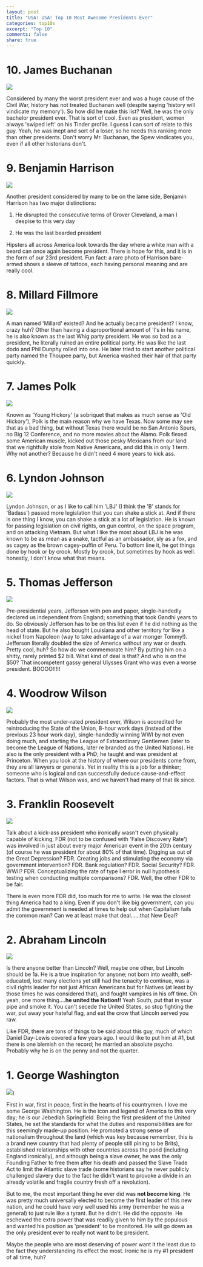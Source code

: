 ```yaml
---
layout: post
title: "USA! USA! Top 10 Most Awesome Presidents Ever"
categories: top10s
excerpt: "Top 10"
comments: false
share: true
---
```




# 10. James Buchanan

![](http://img.timeinc.net/time/photoessays/2009/forgettable_presidents/james_buchanan.jpg)

Considered by many the worst president ever and was a huge cause of the Civil War, history has not treated Buchanan well (despite saying 'history will vindicate my memory'). So how did he make this list? Well, he was the only bachelor president ever. That is sort of cool. Even as president, women always 'swiped left' on his Tinder profile. I guess I can sort of relate to this guy. Yeah, he was inept and sort of a loser, so he needs this ranking more than other presidents. Don't worry Mr. Buchanan, the Spew vindicates you, even if all other historians don't.


# 9. Benjamin Harrison

![](http://cdn.history.com/sites/2/2013/11/Benjamin_Harrison-AB.jpeg)

Another president considered by many to be on the lame side, Benjamin Harrison has two major distinctions: 

1) He disrupted the consecutive terms of Grover Cleveland, a man I despise to this very day 

2) He was the last bearded president


Hipsters all across America look towards the day where a white man with a beard can once again become president. There is hope for this, and it is in the form of our 23rd president. Fun fact: a rare photo of Harrison bare-armed shows a sleeve of tattoos, each having personal meaning and are really cool.



# 8. Millard Fillmore

![](http://americanhistory.si.edu/presidency/timeline/pres_era/images/pres/pres_medium/fillmore_M.jpg)

A man named 'Millard' existed? And he actually became president? I know, crazy huh? Other than having a disproportional amount of 'l's in his name, he is also known as the last Whig party president. He was so bad as a president, he literally ruined an entire political party. He was like the last dodo and Phil Dunphy rolled into one. He later tried to start another political party named the Thoupee party, but America washed their hair of that party quickly. 

# 7. James Polk

![](http://cdn.history.com/sites/2/2013/11/James_K_Polk-AB.jpeg)

Known as 'Young Hickory' (a sobriquet that makes as much sense as 'Old Hickory'), Polk is the main reason why we have Texas. Now some may see that as a bad thing, but without Texas there would be no San Antonio Spurs, no Big 12 Conference, and no more movies about the Alamo. Polk flexed some American muscle, kicked out those pesky Mexicans from our land that we rightfully stole from Native Americans, and did this in only 1 term. Why not another? Because he didn't need 4 more years to kick ass.



# 6. Lyndon Johnson

![](http://academics.wellesley.edu/Polisci/wj/Vietimages/Audio/347x420x0,,1020,,249029,,00.jpg.pagespeed.ic.fyzSMIVt9t.jpg)

Lyndon Johnson, or as I like to call him 'LBJ' (I think the 'B' stands for 'Badass') passed more legislation that you can shake a stick at. And if there is one thing I know, you can shake a stick at a lot of legislation. He is known for passing legislation on civil rights, on gun control, on the space program, and on attacking Vietnam. But what I like the most about LBJ is he was known to be as mean as a snake, tactful as an ambassador, sly as a fox, and as cagey as the brown cagey-puffin of Peru. To bottom line it, he got things done by hook or by crook. Mostly by crook, but sometimes by hook as well. honestly, I don't know what that means.


# 5. Thomas Jefferson

![](http://cdn.history.com/sites/2/2013/11/Thomas_Jefferson-AB.jpeg)

Pre-presidential years, Jefferson with pen and paper, single-handedly declared us independent from England; something that took Gandhi years to do. So obviously Jefferson has to be on this list even if he did nothing as the head of state. But he also bought Louisiana and other territory for like a nickel from Napoleon (way to take advantage of a war monger Tommy!). Jefferson literally doubled the size of America without any war or death. Pretty cool, huh? So how do we commemorate him? By putting him on a shitty, rarely printed $2 bill. What kind of deal is that? And who is on the $50? That incompetent gassy general Ulysses Grant who was even a worse president. BOOOO!!!!! 



# 4. Woodrow Wilson

![](https://thecommonconstitutionalist.files.wordpress.com/2012/05/woodrow-wilson.jpg)

Probably the most under-rated president ever, Wilson is accredited for reintroducing the State of the Union, 8-hour work days (instead of the previous 23 hour work day), single-handedly winning WWI by not even doing much, and starting the League of Extraordinary Gentlemen (later to become the League of Nations, later re branded as the United Nations). He also is the only president with a PhD; he taught and was president at Princeton. When you look at the history of where our presidents come from, they are all lawyers or generals. Yet in reality this is a job for a thinker; someone who is logical and can successfully deduce cause-and-effect factors. That is what Wilson was, and we haven't had many of that ilk since.


# 3. Franklin Roosevelt

![](http://img.timeinc.net/time/photoessays/2011/top10_pol_feuds/fdr_congress.jpg)

Talk about a kick-ass president who ironically wasn't even physically capable of kicking, FDR (not to be confused with 'False Discovery Rate') was involved in just about every major American event in the 20th century (of course he was president for about 80% of that time). Digging us out of the Great Depression? FDR. Creating jobs and stimulating the economy via government intervention? FDR. Bank regulation? FDR. Social Security? FDR. WWII? FDR. Conceptualizing the rate of type I error in null hypothesis testing when conducting multiple comparisons? FDR. Well, the other FDR to be fair.

There is even more FDR did, too much for me to write. He was the closest thing America had to a king. Even if you don't like big government, can you admit the government is needed at times to help out when Capitalism fails the common man? Can we at least make that deal......that New Deal? 



# 2. Abraham Lincoln

![](http://img.timeinc.net/time/photoessays/2008/speeches/speeches_lincoln.jpg)

Is there anyone better than Lincoln? Well, maybe one other, but Lincoln should be 1a. He is a true inspiration for anyone; not born into wealth, self-educated, lost many elections yet still had the tenacity to continue, was a civil rights leader for not just African Americans but for Natives (at least by those times he was considered that), and fought vampires in his off time. Oh yeah, one more thing....**he united the Nation!!** Yeah South, put that in your pipe and smoke it. You can't secede the United States, so stop fighting the war, put away your hateful flag, and eat the crow that Lincoln served you raw. 

Like FDR, there are tons of things to be said about this guy, much of which Daniel Day-Lewis covered a few years ago. I would like to put him at #1, but there is one blemish on the record; he married an absolute psycho. Probably why he is on the penny and not the quarter.




# 1. George Washington


![](http://cdn.history.com/sites/2/2013/11/George_Washington-AB.jpeg))



First in war, first in peace, first in the hearts of his countrymen. I love me some George Washington. He is the icon and legend of America to this very day; he is our Jebediah Springfield. Being the first president of the United States, he set the standards for what the duties and responsibilities are for this seemingly made-up position. He promoted a strong sense of nationalism throughout the land (which was key because remember, this is a brand new country that had plenty of people still pining to be Brits), established relationships with other countries across the pond (including England ironically), and although being a slave owner, he was the only Founding Father to free them after his death and passed the Slave Trade Act to limit the Atlantic slave trade (some historians say he never publicly challenged slavery due to the fact he didn't want to provoke a divide in an already volatile and fragile country fresh off a revolution). 

But to me, the most important thing he ever did was **not become king**. He was pretty much universally elected to become the first leader of this new nation, and he could have very well used his army (remember he was a general) to just rule like a tyrant. But he didn't. He did the opposite. He eschewed the extra power that was readily given to him by the populous and wanted his position as 'president' to be monitored.  He will go down as the only president ever to really not want to be president. 

Maybe the people who are most deserving of power want it the least due to the fact they understanding its effect the most. Ironic he is my #1 president of all time, huh?

